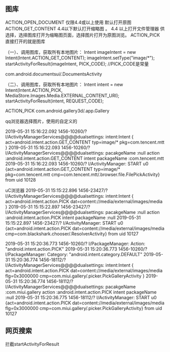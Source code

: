 
 ## 图库
 
 ACTION_OPEN_DOCUMENT       仅限4.4或以上使用  默认打开原图  
 ACTION_GET_CONTENT         4.4以下默认打开缩略图  。 4.4 以上打开文件管理器 供选择，选择图库打开为缩略图页面，选择图片打开为原图浏览。 
 ACTION_PICK                 直接打开的就是图库 


（一）、调用图库，获取所有本地图片： 
Intent imageIntent = new Intent(Intent.ACTION_GET_CONTENT); 
 imageIntent.setType("image/*"); 
 startActivityForResult(imageIntent, PICK_CODE); //PICK_CODE是常量

 com.android.documentsui/.DocumentsActivity

（二）、调用图库，获取所有本地图片： 
Intent intent = new Intent(Intent.ACTION_PICK, MediaStore.Images.Media.EXTERNAL_CONTENT_URI);
startActivityForResult(intent, REQUEST_CODE);


ACTION_PICK com.android.gallery3d/.app.Gallery



 qq浏览器选择图片，使用的自定义的

2019-05-31 15:16:22.092 1456-10260/? I/ActivityManagerServices@@@@dualsettings: intent:Intent { act=android.intent.action.GET_CONTENT typ=image/* pkg=com.tencent.mtt }
2019-05-31 15:16:22.093 1456-10260/? I/ActivityManagerServices@@@@dualsettings: pacakgeName :null action :android.intent.action.GET_CONTENT intent packageName :com.tencent.mtt
2019-05-31 15:16:22.093 1456-10260/? I/ActivityManager: START u0 {act=android.intent.action.GET_CONTENT typ=image/* pkg=com.tencent.mtt cmp=com.tencent.mtt/.browser.file.FilePickActivity} from uid 10128               


uC浏览器
2019-05-31 15:15:22.896 1456-23427/? I/ActivityManagerServices@@@@dualsettings: intent:Intent { act=android.intent.action.PICK dat=content://media/external/images/media }
2019-05-31 15:15:22.897 1456-23427/? I/ActivityManagerServices@@@@dualsettings: pacakgeName :null action :android.intent.action.PICK intent packageName :null
2019-05-31 15:15:22.897 1456-23427/? I/ActivityManager: START u0 {act=android.intent.action.PICK dat=content://media/external/images/media cmp=com.blackshark.chooser/.ResolverActivity} from uid 10127

2019-05-31 15:20:36.773 1456-10260/? I/PackageManager:   Action: "android.intent.action.PICK"
2019-05-31 15:20:36.773 1456-10260/? I/PackageManager:   Category: "android.intent.category.DEFAULT"
2019-05-31 15:20:36.774 1456-18112/? I/ActivityManagerServices@@@@dualsettings: intent:Intent { act=android.intent.action.PICK dat=content://media/external/images/media flg=0x3000000 cmp=com.miui.gallery/.picker.PickGalleryActivity }
2019-05-31 15:20:36.774 1456-18112/? I/ActivityManagerServices@@@@dualsettings: pacakgeName :com.miui.gallery action :android.intent.action.PICK intent packageName :null
2019-05-31 15:20:36.775 1456-18112/? I/ActivityManager: START u0 {act=android.intent.action.PICK dat=content://media/external/images/media flg=0x3000000 cmp=com.miui.gallery/.picker.PickGalleryActivity} from uid 10127


## 网页搜索
拦截startActivityForResult